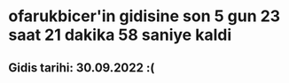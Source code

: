 # ofarukbicer'in gidisine son 5 gun 23 saat 21 dakika 58 saniye kaldi

## Gidis tarihi: 30.09.2022 :(